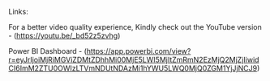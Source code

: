 

Links:

For a better video quality experience, Kindly check out the YouTube version - (https://youtu.be/_bd52z5zvhg) 

Power BI Dashboard - (https://app.powerbi.com/view?r=eyJrIjoiMjRiMGViZDMtZDhhMi00MjE5LWI5MjItZmRmN2EzMjQ2MjZjIiwidCI6ImM2ZTU0OWIzLTVmNDUtNDAzMi1hYWU5LWQ0MjQ0ZGM1YjJjNCJ9)

